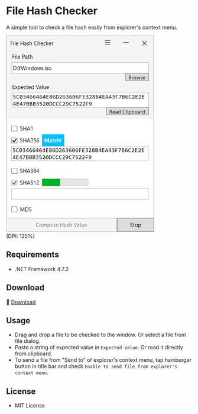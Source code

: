 ﻿# File Hash Checker

A simple tool to check a file hash easily from explorer's context menu.

![Screenshot](Images/Screenshot.png)<br>
(DPI: 125%)

## Requirements

 * .NET Framework 4.7.2

## Download

:floppy_disk: [Download](https://github.com/emoacht/FileHashChecker/releases/latest)

## Usage

 - Drag and drop a file to be checked to the window. Or select a file from file dialog.
 - Paste a string of expected value in `Expected Value`. Or read it directly from clipboard.
 - To send a file from "Send to" of explorer's context menu, tap hamburger button in title bar and check `Enable to send file from explorer's context menu`.

## License

 - MIT License

